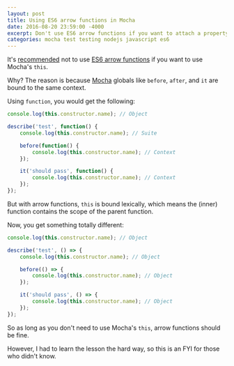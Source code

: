 ```yaml
---
layout: post
title: Using ES6 arrow functions in Mocha
date: 2016-08-20 23:59:00 -4000
excerpt: Don't use ES6 arrow functions if you want to attach a property to Mocha's `this`.
categories: mocha test testing nodejs javascript es6
---
```


It's [recommended](https://mochajs.org/#arrow-functions) not to use [ES6 arrow functions](https://developer.mozilla.org/en-US/docs/Web/JavaScript/Reference/Functions/Arrow_functions) if you want to use Mocha's `this`.

Why? The reason is because [Mocha](https://mochajs.org/#interfaces) globals like `before`, `after`, and `it` are bound to the same context.

Using `function`, you would get the following:

```js
console.log(this.constructor.name); // Object

describe('test', function() {
    console.log(this.constructor.name); // Suite

    before(function() {
        console.log(this.constructor.name); // Context
    });

    it('should pass', function() {
        console.log(this.constructor.name); // Context
    });
});
```

But with arrow functions, `this` is bound lexically, which means the (inner) function contains the scope of the parent function.

Now, you get something totally different:

```js
console.log(this.constructor.name); // Object

describe('test', () => {
    console.log(this.constructor.name); // Object

    before(() => {
        console.log(this.constructor.name); // Object
    });

    it('should pass', () => {
        console.log(this.constructor.name); // Object
    });
});
```

So as long as you don't need to use Mocha's `this`, arrow functions should be fine.

However, I had to learn the lesson the hard way, so this is an FYI for those who didn't know.
